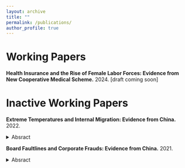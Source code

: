 ```yaml
---
layout: archive
title: ""
permalink: /publications/
author_profile: true
---
```




# Working Papers

__Health Insurance and the Rise of Female Labor Forces: Evidence from New Cooperative Medical Scheme.__ 2024.
[draft coming soon]







# Inactive Working Papers

__Extreme Temperatures and Internal Migration: Evidence from China.__ 2022.

<details>
<summary>Absract</summary>
  <div style = "text-align: justify; line-height: 1;">
  <font size = "2"> 
    This paper investigates the impacts of extreme temperatures on internal migration in China from 1995 to 2010, employing county-level data for analysis. The findings reveal a significant migrate-out effect from counties experiencing extreme low temperatures; specifically, an additional day with temperatures below 10F increases net outmigration by 0.073 percentage points compared to a day with temperatures ranging between 50-60F. Conversely, increased temperature act as a deterrent to migration, with male outmigration showing a significant decrease under extreme high temperatures (>90F). This divergence in response to extreme temperatures is postulated to stem from variations in perceptual abilities. Intriguingly, female migrants display a distinct pattern, remaining unaffected in their migratory responses to both extreme high and low temperatures. This deviation may be attributed to entrenched traditional Chinese ideologies influencing female mobility. Further investigation into rural regions and agricultural growing seasons yields results consistent with the baseline results, with a more pronounced effect from high temperatures, thereby providing a suggestive evidence of potential liquidity constraints based on the agricultural mechanism, suggesting that the financial hardships from failed agricultural outputs can act as a barrier, preventing individuals from migrating even if they are motivated to do so. 
  </font>
  </div>
</details>



__Board Faultlines and Corporate Frauds: Evidence from China.__ 2021.
<details>
<summary> Absract</summary>
  <div style = "text-align: justify; line-height: 1;">
  <font size = "2"> 
  This paper takes China's A-share listed companies from 2010 to 2019 as research samples to study the influence of different types of board faultlines on the violations of listed companies. Results from Bivariate Probit Model show that board fault zone has an overall inhibiting effect on corporate frauds and significantly increases the probability of being investigated for violations. Specifically, different types of faultlines affect different types of frauds. And this effect is more obvious in state-owned enterprises and companies with better internal control. Further analysis shows that the board faultlines has a significant inhibitory effect on different levels of violations, and is conducive to shorten the inspection time.
  </font>
  </div>
</details>
